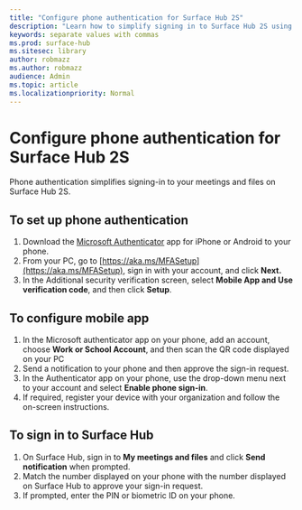 ```yaml
---
title: "Configure phone authentication for Surface Hub 2S"
description: "Learn how to simplify signing in to Surface Hub 2S using phone authentication."
keywords: separate values with commas
ms.prod: surface-hub
ms.sitesec: library
author: robmazz
ms.author: robmazz
audience: Admin
ms.topic: article
ms.localizationpriority: Normal
---
```


# Configure phone authentication for Surface Hub 2S

Phone authentication simplifies signing-in to your meetings and files on Surface Hub 2S.

## To set up phone authentication

1. Download the [Microsoft Authenticator](https://www.microsoft.com/en-us/account/authenticator) app for iPhone or Android to your phone.
2. From your PC, go to [https://aka.ms/MFASetup](https://aka.ms/MFASetup), sign in with your account, and click **Next.**
3. In the Additional security verification screen, select **Mobile App and Use verification code**, and then click **Setup**.

## To configure mobile app

1. In the Microsoft authenticator app on your phone, add an account, choose **Work or School Account**, and then scan the QR code displayed on your PC
2. Send a notification to your phone and then approve the sign-in request.
3. In the Authenticator app on your phone, use the drop-down menu next to your account and select **Enable phone sign-in**.
4. If required, register your device with your organization and follow the on-screen instructions.

## To sign in to Surface Hub

1. On Surface Hub, sign in to **My meetings and files** and click **Send notification** when prompted.
2. Match the number displayed on your phone with the number displayed on Surface Hub to approve your sign-in request.
3. If prompted, enter the PIN or biometric ID on your phone.

